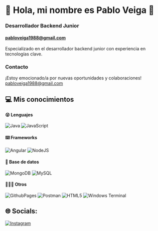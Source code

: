 # 💫 Hola, mi nombre es Pablo Veiga 👋
### Desarrollador Backend Junior
#### pabloveiga1988@gmail.com
Especializado en el desarrollador backend junior con experiencia en tecnologías clave.

### Contacto
¡Estoy emocionado/a por nuevas oportunidades y colaboraciones!
pabloveiga1988@gmail.com

## 💻 Mis conocimientos
#### 😝 Lenguajes
![Java](https://img.shields.io/badge/java-%23ED8B00.svg?style=for-the-badge&logo=openjdk&logoColor=white) 
![JavaScript](https://img.shields.io/badge/javascript-%23323330.svg?style=for-the-badge&logo=javascript&logoColor=%23F7DF1E)

#### ⌨️ Frameworks
![Angular](https://img.shields.io/badge/angular-%23DD0031.svg?style=for-the-badge&logo=angular&logoColor=white) 
![NodeJS](https://img.shields.io/badge/node.js-6DA55F?style=for-the-badge&logo=node.js&logoColor=white) 

#### 💾 Base de datos 
![MongoDB](https://img.shields.io/badge/MongoDB-%234ea94b.svg?style=for-the-badge&logo=mongodb&logoColor=white) 
![MySQL](https://img.shields.io/badge/mysql-%13000f.svg?style=for-the-badge&logo=mysql&logoColor=white) 

#### 🤷🏻‍♂️ Otros
![GithubPages](https://img.shields.io/badge/github%20pages-121013?style=for-the-badge&logo=github&logoColor=white)
![Postman](https://img.shields.io/badge/Postman-FF6C37?style=for-the-badge&logo=postman&logoColor=white)
![HTML5](https://img.shields.io/badge/html5-%23E34F26.svg?style=for-the-badge&logo=html5&logoColor=white)
![Windows Terminal](https://img.shields.io/badge/Windows%20Terminal-%234D4D4D.svg?style=for-the-badge&logo=windows-terminal&logoColor=white)

## 🌐 Socials:
[![Instagram](https://img.shields.io/badge/Instagram-%23E4405F.svg?logo=Instagram&logoColor=white)](https://instagram.com/https://www.instagram.com/pablo_dev_veiga/) 

<!--
# 📊 GitHub Stats:
![](https://github-readme-stats.vercel.app/api?username=nwpablodeveloper&theme=dracula&hide_border=false&include_all_commits=false&count_private=true)<br/>

---
<!-- [![](https://visitcount.itsvg.in/api?id=nwpablodeveloper&icon=0&color=0)](https://visitcount.itsvg.in) -->



